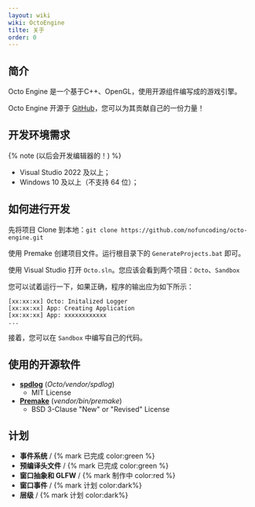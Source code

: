 ```yaml
---
layout: wiki
wiki: OctoEngine
tilte: 关于
order: 0
---
```


## 简介

Octo Engine 是一个基于C++、OpenGL，使用开源组件编写成的游戏引擎。

Octo Engine 开源于 [GitHub](https://github.com/nofuncoding/octo-engine)，您可以为其贡献自己的一份力量！

## 开发环境需求

{% note (以后会开发编辑器的！) %}

- Visual Studio 2022 及以上；
- Windows 10 及以上（不支持 64 位）；

## 如何进行开发

先将项目 Clone 到本地：`git clone https://github.com/nofuncoding/octo-engine.git`

使用 Premake 创建项目文件。运行根目录下的 `GenerateProjects.bat` 即可。

使用 Visual Studio 打开 `Octo.sln`。您应该会看到两个项目：`Octo`、`Sandbox`

您可以试着运行一下，如果正确，程序的输出应为如下所示：

```
[xx:xx:xx] Octo: Initalized Logger
[xx:xx:xx] App: Creating Application
[xx:xx:xx] App: xxxxxxxxxxxx
...
```

接着，您可以在 `Sandbox` 中编写自己的代码。

## 使用的开源软件

- [**spdlog**](https://github.com/gabime/spdlog) (*Octo/vendor/spdlog*)
    - MIT License
- [**Premake**](https://github.com/premake/premake-core) (*vendor/bin/premake*)
    - BSD 3-Clause "New" or "Revised" License

## 计划

- **事件系统** / {% mark 已完成 color:green %}
- **预编译头文件** / {% mark 已完成 color:green %}
- **窗口抽象和 GLFW** / {% mark 制作中 color:red %}
- **窗口事件** / {% mark 计划 color:dark%}
- **层级** / {% mark 计划 color:dark%}